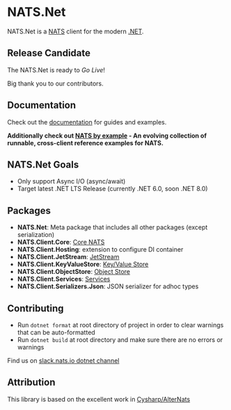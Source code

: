 # NATS.Net

NATS.Net is a [NATS](https://nats.io) client for the modern [.NET](https://dot.net/).

## Release Candidate

The NATS.Net is ready to *Go Live*!

Big thank you to our contributors.

## Documentation

Check out the [documentation](https://nats-io.github.io/nats.net.v2/) for guides and examples.

**Additionally check out [NATS by example](https://natsbyexample.com) - An evolving collection of runnable, cross-client reference examples for NATS.**

## NATS.Net Goals

- Only support Async I/O (async/await)
- Target latest .NET LTS Release (currently .NET 6.0, soon .NET 8.0)

## Packages

- **NATS.Net**: Meta package that includes all other packages (except serialization)
- **NATS.Client.Core**: [Core NATS](https://docs.nats.io/nats-concepts/core-nats)
- **NATS.Client.Hosting**: extension to configure DI container
- **NATS.Client.JetStream**: [JetStream](https://docs.nats.io/nats-concepts/jetstream)
- **NATS.Client.KeyValueStore**: [Key/Value Store](https://docs.nats.io/nats-concepts/jetstream/key-value-store)
- **NATS.Client.ObjectStore**: [Object Store](https://docs.nats.io/nats-concepts/jetstream/obj_store)
- **NATS.Client.Services**: [Services](https://docs.nats.io/using-nats/developer/services)
- **NATS.Client.Serializers.Json**: JSON serializer for adhoc types

## Contributing

- Run `dotnet format` at root directory of project in order to clear warnings that can be auto-formatted
- Run `dotnet build` at root directory and make sure there are no errors or warnings

Find us on [slack.nats.io dotnet channel](https://natsio.slack.com/channels/dotnet)

## Attribution

This library is based on the excellent work in [Cysharp/AlterNats](https://github.com/Cysharp/AlterNats)
